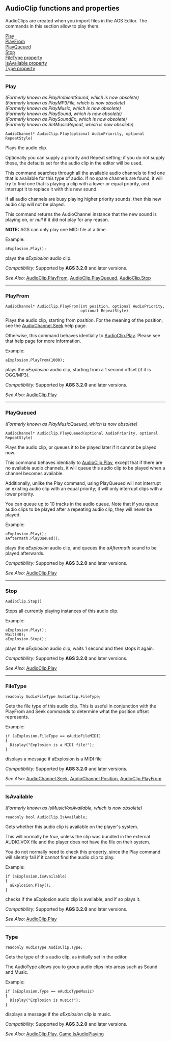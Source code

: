 AudioClip functions and properties
----------------------------------

AudioClips are created when you import files in the AGS Editor. The
commands in this section allow to play them.

[Play](#play)<br>
[PlayFrom](#playfrom)<br>
[PlayQueued](#playqueued)<br>
[Stop](#stop)<br>
[FileType property](#filetype)<br>
[IsAvailable property](#isavailable)<br>
[Type property](#type)

---

### Play

*(Formerly known as PlayAmbientSound, which is now obsolete)*<br>
*(Formerly known as PlayMP3File, which is now obsolete)*<br>
*(Formerly known as PlayMusic, which is now obsolete)*<br>
*(Formerly known as PlaySound, which is now obsolete)*<br>
*(Formerly known as PlaySoundEx, which is now obsolete)*<br>
*(Formerly known as SetMusicRepeat, which is now obsolete)*

    AudioChannel* AudioClip.Play(optional AudioPriority, optional RepeatStyle)

Plays the audio clip.

Optionally you can supply a priority and Repeat setting; if you do not
supply these, the defaults set for the audio clip in the editor will be
used.

This command searches through all the available audio channels to find
one that is available for this type of audio. If no spare channels are
found, it will try to find one that is playing a clip with a lower or
equal priority, and interrupt it to replace it with this new sound.

If all audio channels are busy playing higher priority sounds, then this
new audio clip will not be played.

This command returns the AudioChannel instance that the new sound is
playing on, or *null* if it did not play for any reason.

**NOTE:** AGS can only play one MIDI file at a time.

Example:

    aExplosion.Play();

plays the *aExplosion* audio clip.

*Compatibility:* Supported by **AGS 3.2.0** and later versions.

*See Also:* [AudioClip.PlayFrom](AudioClip#playfrom),
[AudioClip.PlayQueued](AudioClip#playqueued),
[AudioClip.Stop](AudioClip#stop)

---

### PlayFrom

    AudioChannel* AudioClip.PlayFrom(int position, optional AudioPriority,
                                     optional RepeatStyle)

Plays the audio clip, starting from *position*. For the meaning of the
position, see the [AudioChannel.Seek](AudioChannel#seek) help
page.

Otherwise, this command behaves identially to
[AudioClip.Play](AudioClip#play). Please see that help page
for more information.

Example:

    aExplosion.PlayFrom(1000);

plays the *aExplosion* audio clip, starting from a 1 second offset (if
it is OGG/MP3).

*Compatibility:* Supported by **AGS 3.2.0** and later versions.

*See Also:* [AudioClip.Play](AudioClip#play)

---

### PlayQueued

*(Formerly known as PlayMusicQueued, which is now obsolete)*

    AudioChannel* AudioClip.PlayQueued(optional AudioPriority, optional RepeatStyle)

Plays the audio clip, or queues it to be played later if it cannot be
played now.

This command behaves identially to
[AudioClip.Play](AudioClip#play), except that if there are no
available audio channels, it will queue this audio clip to be played
when a channel becomes available.

Additionally, unlike the Play command, using PlayQueued will not
interrupt an existing audio clip with an equal priority; it will only
interrupt clips with a lower priority.

You can queue up to 10 tracks in the audio queue. Note that if you queue
audio clips to be played after a repeating audio clip, they will never
be played.

Example:

    aExplosion.Play();
    aAftermath.PlayQueued();

plays the *aExplosion* audio clip, and queues the *aAftermath* sound to
be played afterwards.

*Compatibility:* Supported by **AGS 3.2.0** and later versions.

*See Also:* [AudioClip.Play](AudioClip#play)

---

### Stop

    AudioClip.Stop()

Stops all currently playing instances of this audio clip.

Example:

    aExplosion.Play();
    Wait(40);
    aExplosion.Stop();

plays the *aExplosion* audio clip, waits 1 second and then stops it
again.

*Compatibility:* Supported by **AGS 3.2.0** and later versions.

*See Also:* [AudioClip.Play](AudioClip#play)

---

### FileType

    readonly AudioFileType AudioClip.FileType;

Gets the file type of this audio clip. This is useful in conjunction
with the PlayFrom and Seek commands to determine what the position
offset represents.

Example:

    if (aExplosion.FileType == eAudioFileMIDI)
    {
      Display("Explosion is a MIDI file!");
    }

displays a message if aExplosion is a MIDI file

*Compatibility:* Supported by **AGS 3.2.0** and later versions.

*See Also:* [AudioChannel.Seek](AudioChannel#seek),
[AudioChannel.Position](AudioChannel#position),
[AudioClip.PlayFrom](AudioClip#playfrom)

---

### IsAvailable

*(Formerly known as IsMusicVoxAvailable, which is now obsolete)*

    readonly bool AudioClip.IsAvailable;

Gets whether this audio clip is available on the player's system.

This will normally be *true*, unless the clip was bundled in the
external AUDIO.VOX file and the player does not have the file on their
system.

You do not normally need to check this property, since the Play command
will silently fail if it cannot find the audio clip to play.

Example:

    if (aExplosion.IsAvailable)
    {
      aExplosion.Play();
    }

checks if the aExplosion audio clip is available, and if so plays it.

*Compatibility:* Supported by **AGS 3.2.0** and later versions.

*See Also:* [AudioClip.Play](AudioClip#play)

---

### Type

    readonly AudioType AudioClip.Type;

Gets the type of this audio clip, as initially set in the editor.

The AudioType allows you to group audio clips into areas such as Sound
and Music.

Example:

    if (aExplosion.Type == eAudioTypeMusic)
    {
      Display("Explosion is music!");
    }

displays a message if the *aExplosion* clip is music.

*Compatibility:* Supported by **AGS 3.2.0** and later versions.

*See Also:* [AudioClip.Play](AudioClip#play),
[Game.IsAudioPlaying](Multimedia#isaudioplaying)
